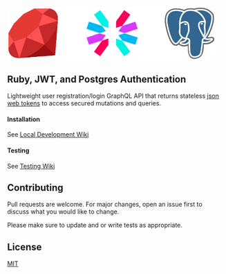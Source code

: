 <img alt="Stack Logos" src="https://raw.githubusercontent.com/matthewsullivan/ruby-jwt-postgres-auth/master/rjp.png" width="480" />

## Ruby, JWT, and Postgres Authentication
Lightweight user registration/login GraphQL API that returns stateless [json web tokens](https://jwt.io/) to access secured mutations and queries.

#### Installation
See [Local Development Wiki](https://github.com/matthewsullivan/ruby-jwt-postgres-auth/wiki/Development-::-Local)

#### Testing
See [Testing Wiki](https://github.com/matthewsullivan/ruby-jwt-postgres-auth/wiki/Development-::-Testing)
    
## Contributing
Pull requests are welcome. For major changes, open an issue first to discuss what you would like to change.

Please make sure to update and or write tests as appropriate.

## License
[MIT](https://choosealicense.com/licenses/mit/)

